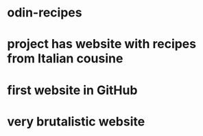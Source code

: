# odin-recipes
# project has website with recipes from Italian cousine
# first website in GitHub
# very brutalistic website